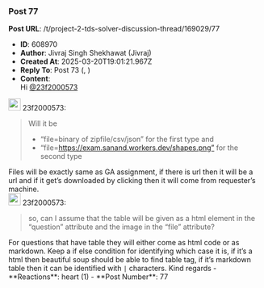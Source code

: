 ### Post 77
**Post URL**: /t/project-2-tds-solver-discussion-thread/169029/77
- **ID**: 608970
- **Author**: Jivraj Singh Shekhawat (Jivraj)
- **Created At**: 2025-03-20T19:01:21.967Z
- **Reply To**: Post 73 (, )
- **Content**:  
  Hi <a class="mention" href="/u/23f2000573">@23f2000573</a>
<aside class="quote group-ds-students" data-username="23f2000573" data-post="73" data-topic="169029">
<div class="title">
<div class="quote-controls"></div>
<img alt="" width="24" height="24" src="https://dub1.discourse-cdn.com/flex013/user_avatar/discourse.onlinedegree.iitm.ac.in/23f2000573/48/68306_2.png" class="avatar"> 23f2000573:</div>
<blockquote>
Will it be
<ul>
<li>“file=binary of zipfile/csv/json” for the first type and</li>
<li>“file=<a href="https://exam.sanand.workers.dev/shapes.png%E2%80%9D" rel="noopener nofollow ugc">https://exam.sanand.workers.dev/shapes.png”</a> for the second type</li>
</ul>
</blockquote>
</aside>
Files will be exactly same as GA assignment, if there is url then it will be a url and if it get’s downloaded by clicking then it will come from requester’s machine.
<aside class="quote group-ds-students" data-username="23f2000573" data-post="73" data-topic="169029">
<div class="title">
<div class="quote-controls"></div>
<img alt="" width="24" height="24" src="https://dub1.discourse-cdn.com/flex013/user_avatar/discourse.onlinedegree.iitm.ac.in/23f2000573/48/68306_2.png" class="avatar"> 23f2000573:</div>
<blockquote>
so, can I assume that the table will be given as a html element in the “question” attribute and the image in the “file” attribute?
</blockquote>
</aside>
For questions that have table they will either come as html code or as markdown. Keep a if else condition for identifying which case it is, if it’s a html then beautiful soup should be able to find table tag, if it’s markdown table then it can be identified with <code>|</code> characters.
Kind regards
- **Reactions**: heart (1)
- **Post Number**: 77

